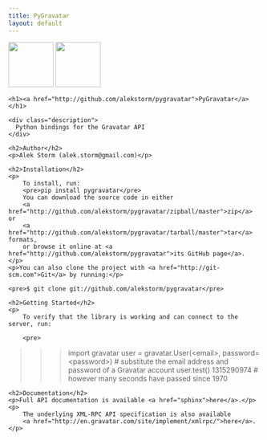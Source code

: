 ```yaml
---
title: PyGravatar
layout: default
---
```


  <div id="container">
    <div class="download">
      <a href="http://github.com/alekstorm/pygravatar/zipball/master">
        <img border="0" width="90" src="http://github.com/images/modules/download/zip.png"></a>
      <a href="http://github.com/alekstorm/pygravatar/tarball/master">
        <img border="0" width="90" src="http://github.com/images/modules/download/tar.png"></a>
    </div>

    <h1><a href="http://github.com/alekstorm/pygravatar">PyGravatar</a></h1>

    <div class="description">
      Python bindings for the Gravatar API
    </div>

    <h2>Author</h2>
    <p>Alek Storm (alek.storm@gmail.com)</p>

    <h2>Installation</h2>
    <p>
        To install, run:
        <pre>pip install pygravatar</pre>
        You can download the source code in either
        <a href="http://github.com/alekstorm/pygravatar/zipball/master">zip</a> or
        <a href="http://github.com/alekstorm/pygravatar/tarball/master">tar</a> formats,
        or browse it online at <a href="http://github.com/alekstorm/pygravatar">its GitHub page</a>.
    </p>
    <p>You can also clone the project with <a href="http://git-scm.com">Git</a> by running:</p>

    <pre>$ git clone git://github.com/alekstorm/pygravatar</pre>

    <h2>Getting Started</h2>
    <p>
        To verify that the library is working and can connect to the server, run:

        <pre>
>>> import gravatar
>>> user = gravatar.User(&lt;email&gt;, password=&lt;password&gt;) # substitute the email address and password of a Gravatar account
>>> user.test()
1315290974 # however many seconds have passed since 1970</pre>
    </p>

    <h2>Documentation</h2>
    <p>Full API documentation is available <a href="sphinx">here</a>.</p>
    <p>
        The underlying XML-RPC API specification is also available
        <a href="http://en.gravatar.com/site/implement/xmlrpc/">here</a>.
    </p>
</div>
